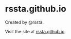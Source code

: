 # rssta.github.io

Created by @rssta. 

Visit the site at [rssta.github.io](https://rssta.github.io).
